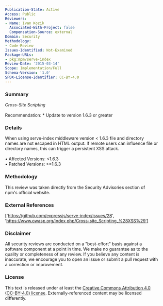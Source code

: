 ```yaml
---
Publication-State: Active
Access: Public
Reviewers:
- Name: Ivan Kozik
  Associated-With-Project: false
  Compensation-Source: external
Domain: Security
Methodology:
- Code-Review
Issues-Identified: Not-Examined
Package-URLs:
- pkg:npm/serve-index
Review-Date: '2015-03-14'
Scope: Implementation/Full
Schema-Version: '1.0'
SPDX-License-Identifier: CC-BY-4.0
---
```

### Summary
*Cross-Site Scripting*<br><br>Recommendation: * Update to version 1.6.3 or greater
### Details
When using serve-index middleware version < 1.6.3 file and directory names are not escaped in HTML output. If remote users can influence file or directory names, this can trigger a persistent XSS attack.
<br><br>• Affected Versions: <1.6.3
<br>• Patched Versions: >=1.6.3
### Methodology
This review was taken directly from the Security Advisories section of npm's official website.
### External References
['https://github.com/expressjs/serve-index/issues/28', 'https://www.owasp.org/index.php/Cross-site_Scripting_%28XSS%29']
### Disclaimer
All security reviews are conducted on a "best-effort" basis against a software component at a point in time. We make no guarantee as to the quality or completeness of any review. If you believe any content is inaccurate, we encourage you to open an issue or submit a pull request with a correction or improvement.
### License
This text is released under at least the [Creative Commons Attribution 4.0 (CC-BY-4.0) license](https://creativecommons.org/licenses/by/4.0/legalcode.txt). Externally-referenced content may be licensed differently.
